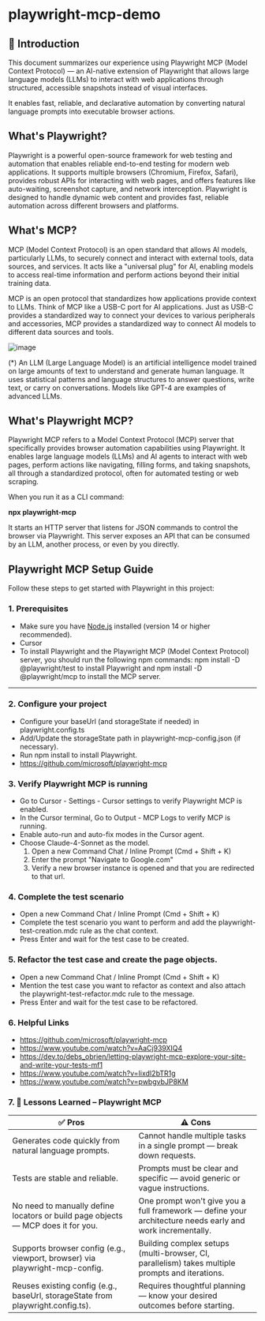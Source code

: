 # playwright-mcp-demo

## 📘 Introduction

This document summarizes our experience using Playwright MCP (Model Context Protocol) — an AI-native extension of Playwright that allows large language models (LLMs) to interact with web applications through structured, accessible snapshots instead of visual interfaces.

It enables fast, reliable, and declarative automation by converting natural language prompts into executable browser actions.

## What's Playwright?

Playwright is a powerful open-source framework for web testing and automation that enables reliable end-to-end testing for modern web applications. It supports multiple browsers (Chromium, Firefox, Safari), provides robust APIs for interacting with web pages, and offers features like auto-waiting, screenshot capture, and network interception. Playwright is designed to handle dynamic web content and provides fast, reliable automation across different browsers and platforms.

## What's MCP?

MCP (Model Context Protocol) is an open standard that allows AI models, particularly LLMs, to securely connect and interact with external tools, data sources, and services. It acts like a "universal plug" for AI, enabling models to access real-time information and perform actions beyond their initial training data.

MCP is an open protocol that standardizes how applications provide context to LLMs. Think of MCP like a USB-C port for AI applications. Just as USB-C provides a standardized way to connect your devices to various peripherals and accessories, MCP provides a standardized way to connect AI models to different data sources and tools.

![image](https://github.com/user-attachments/assets/958c8084-efb1-43e7-884d-934029b34e8c)

(*) An LLM (Large Language Model) is an artificial intelligence model trained on large amounts of text to understand and generate human language. It uses statistical patterns and language structures to answer questions, write text, or carry on conversations. Models like GPT-4 are examples of advanced LLMs.


## What's Playwright MCP?

Playwright MCP refers to a Model Context Protocol (MCP) server that specifically provides browser automation capabilities using Playwright. It enables large language models (LLMs) and AI agents to interact with web pages, perform actions like navigating, filling forms, and taking snapshots, all through a standardized protocol, often for automated testing or web scraping.

When you run it as a CLI command:

**npx playwright-mcp**

It starts an HTTP server that listens for JSON commands to control the browser via Playwright. This server exposes an API that can be consumed by an LLM, another process, or even by you directly.

## Playwright MCP Setup Guide

Follow these steps to get started with Playwright in this project:

### 1. Prerequisites

- Make sure you have [Node.js](https://nodejs.org/) installed (version 14 or higher recommended).
- Cursor
- To install Playwright and the Playwright MCP (Model Context Protocol) server, you should run the following npm commands: npm install -D @playwright/test to install Playwright and npm install -D @playwright/mcp to install the MCP server.

---

### 2. Configure your project

- Configure your baseUrl (and storageState if needed) in playwright.config.ts
- Add/Update the storageState path in playwright-mcp-config.json (if necessary).
- Run npm install to install Playwright.
- https://github.com/microsoft/playwright-mcp

### 3. Verify Playwright MCP is running

- Go to Cursor - Settings - Cursor settings to verify Playwright MCP is enabled.
- In the Cursor terminal, Go to Output - MCP Logs to verify MCP is running.
- Enable auto-run and auto-fix modes in the Cursor agent.
- Choose Claude-4-Sonnet as the model.
  1. Open a new Command Chat / Inline Prompt (Cmd + Shift + K)
  2. Enter the prompt "Navigate to Google.com"
  3. Verify a new browser instance is opened and that you are redirected to that url.

### 4. Complete the test scenario

- Open a new Command Chat / Inline Prompt (Cmd + Shift + K)
- Complete the test scenario you want to perform and add the playwright-test-creation.mdc rule as the chat context.
- Press Enter and wait for the test case to be created.

### 5. Refactor the test case and create the page objects.

- Open a new Command Chat / Inline Prompt (Cmd + Shift + K)
- Mention the test case you want to refactor as context and also attach the playwright-test-refactor.mdc rule to the message.
- Press Enter and wait for the test case to be refactored.

### 6. Helpful Links

- https://github.com/microsoft/playwright-mcp
- https://www.youtube.com/watch?v=AaCj939XIQ4
- https://dev.to/debs_obrien/letting-playwright-mcp-explore-your-site-and-write-your-tests-mf1
- https://www.youtube.com/watch?v=IixdI2bTR1g
- https://www.youtube.com/watch?v=pwbgvbJP8KM

### 7. 🧠 Lessons Learned – Playwright MCP

| ✅ Pros                                                                          | ⚠️ Cons                                                                                                   |
| -------------------------------------------------------------------------------- | --------------------------------------------------------------------------------------------------------- |
| Generates code quickly from natural language prompts.                            | Cannot handle multiple tasks in a single prompt — break down requests.                                    |
| Tests are stable and reliable.                                                   | Prompts must be clear and specific — avoid generic or vague instructions.                                 |
| No need to manually define locators or build page objects — MCP does it for you. | One prompt won't give you a full framework — define your architecture needs early and work incrementally. |
| Supports browser config (e.g., viewport, browser) via playwright-mcp-config.     | Building complex setups (multi-browser, CI, parallelism) takes multiple prompts and iterations.           |
| Reuses existing config (e.g., baseUrl, storageState from playwright.config.ts).  | Requires thoughtful planning — know your desired outcomes before starting.                                |
